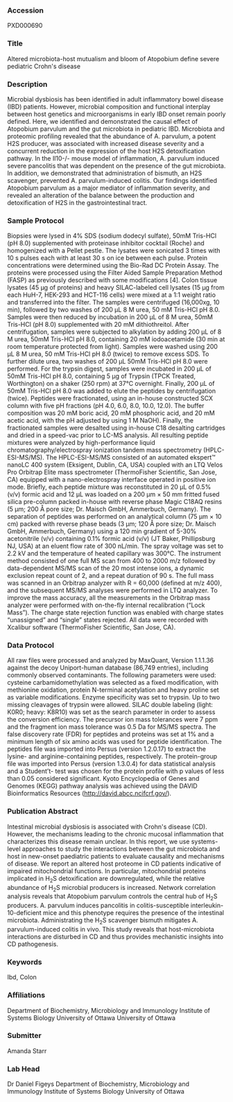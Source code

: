 ### Accession
PXD000690

### Title
Altered microbiota-host mutualism and bloom of Atopobium define severe pediatric Crohn's disease

### Description
Microbial dysbiosis has been identified in adult inflammatory bowel disease (IBD) patients.  However, microbial composition and functional interplay between host genetics and microorganisms in early IBD onset remain poorly defined. Here, we identified and demonstrated the causal effect of Atopobium parvulum and the gut microbiota in pediatric IBD. Microbiota and proteomic profiling revealed that the abundance of A. parvulum, a potent H2S producer, was associated with increased disease severity and a concurrent reduction in the expression of the host H2S detoxification pathway. In the Il10-/- mouse model of inflammation, A. parvulum induced severe pancolitis that was dependent on the presence of the gut microbiota. In addition, we demonstrated that administration of bismuth, an H2S scavenger, prevented A. parvulum-induced colitis. Our findings identified Atopobium parvulum as a major mediator of inflammation severity, and revealed an alteration of the balance between the production and detoxification of H2S in the gastrointestinal tract.

### Sample Protocol
Biopsies were lysed in 4% SDS (sodium dodecyl sulfate), 50mM Tris-HCl (pH 8.0) supplemented with proteinase inhibitor cocktail (Roche) and homogenized with a Pellet pestle. The lysates were sonicated 3 times with 10 s pulses each with at least 30 s on ice between each pulse. Protein concentrations were determined using the Bio-Rad DC Protein Assay. The proteins were processed using the Filter Aided Sample Preparation Method (FASP) as previously described with some modifications [4]. Colon tissue lysates (45 µg of proteins) and heavy SILAC-labeled cell lysates (15 µg from each HuH-7, HEK-293 and HCT-116 cells) were mixed at a 1:1 weight ratio and transferred into the filter. The samples were centrifuged (16,000xg, 10 min), followed by two washes of 200 µL 8 M urea, 50 mM Tris-HCl pH 8.0. Samples were then reduced by incubation in 200 µL of 8 M urea, 50mM Tris-HCl (pH 8.0) supplemented with 20 mM dithiothreitol. After centrifugation, samples were subjected to alkylation by adding 200 µL of 8 M urea, 50mM Tris-HCl pH 8.0, containing 20 mM iodoacetamide (30 min at room temperature protected from light). Samples were washed using 200 µL 8 M urea, 50 mM Tris-HCl pH 8.0 (twice) to remove excess SDS. To further dilute urea, two washes of 200 µL 50mM Tris-HCl pH 8.0 were performed. For the trypsin digest, samples were incubated in 200 µL of 50mM Tris-HCl pH 8.0, containing 5 µg of Trypsin (TPCK Treated, Worthington) on a shaker (250 rpm) at 37°C overnight. Finally, 200 µL of 50mM Tris-HCl pH 8.0 was added to elute the peptides by centrifugation (twice). Peptides were fractionated, using an in-house constructed SCX column with five pH fractions (pH 4.0, 6.0, 8.0, 10.0, 12.0). The buffer composition was 20 mM boric acid, 20 mM phosphoric acid, and 20 mM acetic acid, with the pH adjusted by using 1 M NaOH). Finally, the fractionated samples were desalted using in-house C18 desalting cartridges and dried in a speed-vac prior to LC-MS analysis. All resulting peptide mixtures were analyzed by high-performance liquid chromatography/electrospray ionization tandem mass spectrometry (HPLC-ESI-MS/MS). The HPLC-ESI-MS/MS consisted of an automated ekspert™ nanoLC 400 system (Eksigent, Dublin, CA, USA) coupled with an LTQ Velos Pro Orbitrap Elite mass spectrometer (ThermoFisher Scientific, San Jose, CA) equipped with a nano-electrospray interface operated in positive ion mode. Briefly, each peptide mixture was reconstituted in 20 µL of 0.5% (v/v) formic acid and 12 µL was loaded on a 200 μm × 50 mm fritted fused silica pre-column packed in-house with reverse phase Magic C18AQ resins (5 μm; 200 Å pore size; Dr. Maisch GmbH, Ammerbuch, Germany). The separation of peptides was performed on an analytical column (75 µm × 10 cm) packed with reverse phase beads (3 μm; 120 Å pore size; Dr. Maisch GmbH, Ammerbuch, Germany) using a 120 min gradient of 5-30% acetonitrile (v/v) containing 0.1% formic acid (v/v) (JT Baker, Phillipsburg NJ, USA) at an eluent flow rate of 300 nL/min. The spray voltage was set to 2.2 kV and the temperature of heated capillary was 300°C. The instrument method consisted of one full MS scan from 400 to 2000 m/z followed by data-dependent MS/MS scan of the 20 most intense ions, a dynamic exclusion repeat count of 2, and a repeat duration of 90 s. The full mass was scanned in an Orbitrap analyzer with R = 60,000 (defined at m/z 400), and the subsequent MS/MS analyses were performed in LTQ analyzer. To improve the mass accuracy, all the measurements in the Orbitrap mass analyzer were performed with on-the-fly internal recalibration (“Lock Mass”). The charge state rejection function was enabled with charge states “unassigned” and “single” states rejected. All data were recorded with Xcalibur software (ThermoFisher Scientific, San Jose, CA).

### Data Protocol
All raw files were processed and analyzed by MaxQuant, Version 1.1.1.36 against the decoy Uniport-human database (86,749 entries), including commonly observed contaminants. The following parameters were used: cysteine carbamidomethylation was selected as a fixed modification, with methionine oxidation, protein N-terminal acetylation and heavy proline set as variable modifications. Enzyme specificity was set to trypsin. Up to two missing cleavages of trypsin were allowed. SILAC double labeling (light: K0R0; heavy: K8R10) was set as the search parameter in order to assess the conversion efficiency. The precursor ion mass tolerances were 7 ppm and the fragment ion mass tolerance was 0.5 Da for MS/MS spectra. The false discovery rate (FDR) for peptides and proteins was set at 1% and a minimum length of six amino acids was used for peptide identification. The peptides file was imported into Persus (version 1.2.0.17) to extract the lysine- and arginine-containing peptides, respectively.  The protein-group file was imported into Persus (version 1.3.0.4) for data statistical analysis and a Student’t- test was chosen for the protein profile with p values of less than 0.05 considered significant. Kyoto Encyclopedia of Genes and Genomes (KEGG) pathway analysis was achieved using the DAVID Bioinformatics Resources (http://david.abcc.ncifcrf.gov/).

### Publication Abstract
Intestinal microbial dysbiosis is associated with Crohn's disease (CD). However, the mechanisms leading to the chronic mucosal inflammation that characterizes this disease remain unclear. In this report, we use systems-level approaches to study the interactions between the gut microbiota and host in new-onset paediatric patients to evaluate causality and mechanisms of disease. We report an altered host proteome in CD patients indicative of impaired mitochondrial functions. In particular, mitochondrial proteins implicated in H<sub>2</sub>S detoxification are downregulated, while the relative abundance of H<sub>2</sub>S microbial producers is increased. Network correlation analysis reveals that Atopobium parvulum controls the central hub of H<sub>2</sub>S producers. A. parvulum induces pancolitis in colitis-susceptible interleukin-10-deficient mice and this phenotype requires the presence of the intestinal microbiota. Administrating the H<sub>2</sub>S scavenger bismuth mitigates A. parvulum-induced colitis in vivo. This study reveals that host-microbiota interactions are disturbed in CD and thus provides mechanistic insights into CD pathogenesis.

### Keywords
Ibd, Colon

### Affiliations
Department of Biochemistry, Microbiology and Immunology Institute of Systems Biology University of Ottawa
University of Ottawa

### Submitter
Amanda Starr

### Lab Head
Dr Daniel Figeys
Department of Biochemistry, Microbiology and Immunology Institute of Systems Biology University of Ottawa


